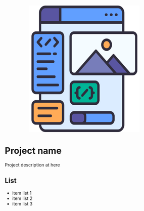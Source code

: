 <p align="center">
  <img src="client_logo.png" alt="client image" width="350" height="400">
</p>

# Project name
Project description at here

## List
* item list 1
* item list 2
* item list 3


